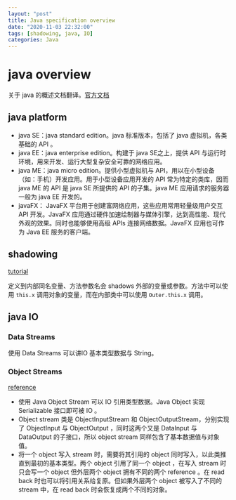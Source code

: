 ```yaml
---
layout: "post"
title: Java specification overview
date: "2020-11-03 22:32:00"
tags: [shadowing, java, IO]
categories: Java
---
```


# java overview

关于 java 的概述文档翻译。[官方文档](https://docs.oracle.com/javaee/6/firstcup/doc/gkhoy.html)

## java platform

- java SE：java standard edition。java 标准版本，包括了 java 虚拟机，各类基础的 API 。
- java EE：java enterprise edition。构建于 java SE之上，提供 API 与运行时环境，用来开发、运行大型复杂安全可靠的网络应用。
- java ME：java micro edition。提供小型虚拟机与 API，用以在小型设备（如：手机）开发应用。用于小型设备应用开发的 API 常为特定的类库，因而java ME 的 API 是 java SE 所提供的 API 的子集。java ME 应用请求的服务器一般为 java EE 开发的。
- javaFX： JavaFX 平台用于创建富网络应用，这些应用常用轻量级用户交互 API 开发。JavaFX 应用通过硬件加速绘制器与媒体引擎，达到高性能、现代外观的效果。同时也能够使用高级 APIs 连接网络数据。JavaFX 应用也可作为 Java EE 服务的客户端。

## shadowing

[tutorial](https://docs.oracle.com/javase/tutorial/java/javaOO/nested.html#shadowing)

定义到内部同名变量、方法参数名会 shadows 外部的变量或参数。方法中可以使用 `this.x` 调用对象的变量，而在内部类中可以使用 `Outer.this.x` 调用。

## java IO

### Data Streams

使用 Data Streams 可以讲IO 基本类型数据与 String。

### Object Streams

[reference](https://docs.oracle.com/javase/tutorial/essential/io/objectstreams.html)

- 使用 Java Object Stream 可以 IO 引用类型数据。Java Object 实现 Serializable 接口即可被 IO 。
- Object stream 类是 ObjectInputStream 和 ObjectOutputStream，分别实现了 ObjectInput 与 ObjectOutput ，同时这两个又是 DataInput 与 DataOutput 的子接口，所以 object stream 同样包含了基本数据值与对象值。
- 将一个 object 写入 stream 时，需要将其引用的 object 同时写入，以此类推直到最初的基本类型。两个 object 引用了同一个 object ，在写入 stream 时只会写一个 object 但外层两个 object 拥有不同的两个 reference 。在 read back 时也可以将引用关系给复原。但如果外层两个 object 被写入了不同的 stream 中，在 read back 时会恢复成两个不同的对象。
